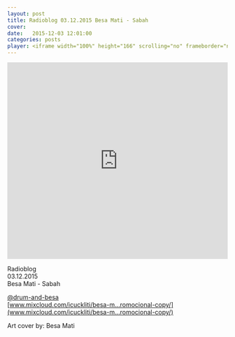 ```yaml
---
layout: post
title: Radioblog 03.12.2015 Besa Mati - Sabah
cover:
date:   2015-12-03 12:01:00
categories: posts
player: <iframe width="100%" height="166" scrolling="no" frameborder="no" src="https://w.soundcloud.com/player/?url=https%3A//api.soundcloud.com/tracks/235956173&amp;color=ff5500&amp;auto_play=false&amp;hide_related=false&amp;show_comments=true&amp;show_user=true&amp;show_reposts=false"></iframe>
---
```


<iframe width="100%" height="450" scrolling="no" frameborder="no" src="https://w.soundcloud.com/player/?url=https%3A//api.soundcloud.com/tracks/235956173&amp;auto_play=false&amp;hide_related=false&amp;show_comments=true&amp;show_user=true&amp;show_reposts=false&amp;visual=true"></iframe>

Radioblog <br/>
03.12.2015 <br/>
Besa Mati - Sabah

[@drum-and-besa](https://soundcloud.com/drum-and-besa) <br/>
[www.mixcloud.com/icuckliti/besa-m…romocional-copy/](www.mixcloud.com/icuckliti/besa-m…romocional-copy/) <br/>

Art cover by:
Besa Mati
